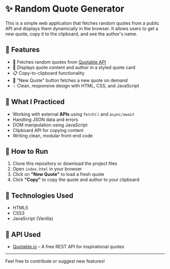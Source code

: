 # ✨ Random Quote Generator

This is a simple web application that fetches random quotes from a public API and displays them dynamically in the browser. It allows users to get a new quote, copy it to the clipboard, and see the author's name.

## 📌 Features

- 🔁 Fetches random quotes from [Quotable API](https://api.quotable.io/random)
- 📝 Displays quote content and author in a styled quote card
- 📋 Copy-to-clipboard functionality
- 🔄 "New Quote" button fetches a new quote on demand
- 💡 Clean, responsive design with HTML, CSS, and JavaScript

## 🎯 What I Practiced

- Working with external **APIs** using `fetch()` and `async/await`
- Handling JSON data and errors
- DOM manipulation using JavaScript
- Clipboard API for copying content
- Writing clean, modular front-end code

## 🚀 How to Run

1. Clone this repository or download the project files
2. Open `index.html` in your browser
3. Click on **"New Quote"** to load a fresh quote
4. Click **"Copy"** to copy the quote and author to your clipboard




## 🧰 Technologies Used

- HTML5
- CSS3
- JavaScript (Vanilla)

## 📡 API Used

- [Quotable.io](https://api.quotable.io/random) – A free REST API for inspirational quotes

---

Feel free to contribute or suggest new features!
